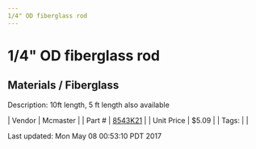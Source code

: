 ```yaml
---
1/4" OD fiberglass rod
---
```


# 1/4" OD fiberglass rod
## Materials / Fiberglass
Description: 	10ft length, 5 ft length also available 

| Vendor | Mcmaster | 
| Part # | [8543K21](https://www.mcmaster.com/#8543K21) | 
| Unit Price | $5.09 | 
| Tags: |  | 

Last updated: Mon May 08 00:53:10 PDT 2017